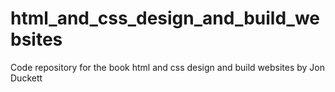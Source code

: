 # html_and_css_design_and_build_websites
Code repository for the book html and css design and build websites by Jon Duckett
